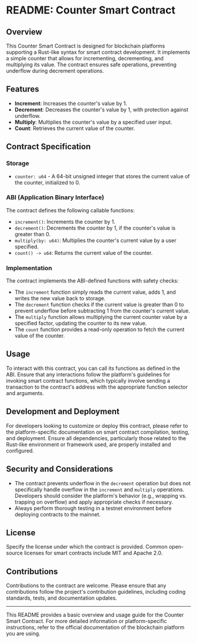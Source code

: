 # README: Counter Smart Contract

## Overview

This Counter Smart Contract is designed for blockchain platforms supporting a Rust-like syntax for smart contract development. It implements a simple counter that allows for incrementing, decrementing, and multiplying its value. The contract ensures safe operations, preventing underflow during decrement operations.

## Features

- **Increment**: Increases the counter's value by 1.
- **Decrement**: Decreases the counter's value by 1, with protection against underflow.
- **Multiply**: Multiplies the counter's value by a specified user input.
- **Count**: Retrieves the current value of the counter.

## Contract Specification

### Storage

- `counter: u64` - A 64-bit unsigned integer that stores the current value of the counter, initialized to 0.

### ABI (Application Binary Interface)

The contract defines the following callable functions:

- `increment()`: Increments the counter by 1.
- `decrement()`: Decrements the counter by 1, if the counter's value is greater than 0.
- `multiply(by: u64)`: Multiplies the counter's current value by a user specified.
- `count() -> u64`: Returns the current value of the counter.

### Implementation

The contract implements the ABI-defined functions with safety checks:

- The `increment` function simply reads the current value, adds 1, and writes the new value back to storage.
- The `decrement` function checks if the current value is greater than 0 to prevent underflow before subtracting 1 from the counter's current value.
- The `multiply` function allows multiplying the current counter value by a specified factor, updating the counter to its new value.
- The `count` function provides a read-only operation to fetch the current value of the counter.

## Usage

To interact with this contract, you can call its functions as defined in the ABI. Ensure that any interactions follow the platform's guidelines for invoking smart contract functions, which typically involve sending a transaction to the contract's address with the appropriate function selector and arguments.


## Development and Deployment

For developers looking to customize or deploy this contract, please refer to the platform-specific documentation on smart contract compilation, testing, and deployment. Ensure all dependencies, particularly those related to the Rust-like environment or framework used, are properly installed and configured.

## Security and Considerations

- The contract prevents underflow in the `decrement` operation but does not specifically handle overflow in the `increment` and `multiply` operations. Developers should consider the platform's behavior (e.g., wrapping vs. trapping on overflow) and apply appropriate checks if necessary.
- Always perform thorough testing in a testnet environment before deploying contracts to the mainnet.

## License

Specify the license under which the contract is provided. Common open-source licenses for smart contracts include MIT and Apache 2.0.

## Contributions

Contributions to the contract are welcome. Please ensure that any contributions follow the project's contribution guidelines, including coding standards, tests, and documentation updates.

---

This README provides a basic overview and usage guide for the Counter Smart Contract. For more detailed information or platform-specific instructions, refer to the official documentation of the blockchain platform you are using.